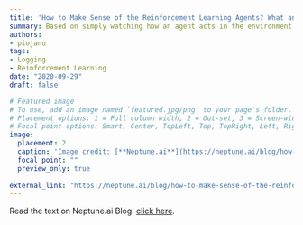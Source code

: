 ```yaml
---
title: 'How to Make Sense of the Reinforcement Learning Agents? What and Why I Log During Training and Debug'
summary: Based on simply watching how an agent acts in the environment it is hard to tell anything about why it behaves this way and how it works internally. That’s why it is crucial to establish metrics that tell WHY the agent performs in a certain way. 
authors:
- piojanu
tags:
- Logging
- Reinforcement Learning
date: "2020-09-29"
draft: false

# Featured image
# To use, add an image named `featured.jpg/png` to your page's folder.
# Placement options: 1 = Full column width, 2 = Out-set, 3 = Screen-width
# Focal point options: Smart, Center, TopLeft, Top, TopRight, Left, Right, BottomLeft, Bottom, BottomRight
image:
  placement: 2
  caption: 'Image credit: [**Neptune.ai**](https://neptune.ai/blog/how-to-make-sense-of-the-reinforcement-learning-agents-what-and-why-i-log-during-training-and-debug)'
  focal_point: ""
  preview_only: true
  
external_link: "https://neptune.ai/blog/how-to-make-sense-of-the-reinforcement-learning-agents-what-and-why-i-log-during-training-and-debug"
---
```


Read the text on Neptune.ai Blog: [click here](https://neptune.ai/blog/how-to-make-sense-of-the-reinforcement-learning-agents-what-and-why-i-log-during-training-and-debug).
